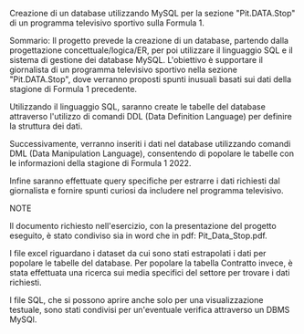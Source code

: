 Creazione di un database utilizzando MySQL per la sezione "Pit.DATA.Stop" di un programma televisivo sportivo sulla Formula 1.

Sommario:
Il progetto prevede la creazione di un database, partendo dalla progettazione concettuale/logica/ER, per poi utilizzare il linguaggio SQL e il sistema di gestione dei database MySQL. L'obiettivo è supportare il giornalista di un programma televisivo sportivo nella sezione "Pit.DATA.Stop", dove verranno proposti spunti inusuali basati sui dati della stagione di Formula 1 precedente.

Utilizzando il linguaggio SQL, saranno create le tabelle del database attraverso l'utilizzo di comandi DDL (Data Definition Language) per definire la struttura dei dati.

Successivamente, verranno inseriti i dati nel database utilizzando comandi DML (Data Manipulation Language), consentendo di popolare le tabelle con le informazioni della stagione di Formula 1 2022. 

Infine saranno effettuate query specifiche per estrarre i dati richiesti dal giornalista e fornire spunti curiosi da includere nel programma televisivo.



NOTE

Il documento richiesto nell'esercizio, con la presentazione del progetto eseguito, è stato condiviso sia in word che in pdf: Pit_Data_Stop.pdf.

I file excel riguardano i dataset da cui sono stati estrapolati i dati per popolare le tabelle del database.
Per popolare la tabella Contratto invece, è stata effettuata una ricerca sui media specifici del settore per trovare i dati richiesti.

I file SQL, che si possono aprire anche solo per una visualizzazione testuale, sono stati condivisi per un'eventuale verifica 
attraverso un DBMS MySQl.
